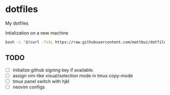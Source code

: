 # dotfiles

My dotfiles

Intialization on a new machine

```bash
bash -c "$(curl -fsSL https://raw.githubusercontent.com/mattbui/dotfiles/master/initialize.sh)"
```

## TODO

- [ ] initialize github signing key if available.
- [ ] assign vim-like visual/selection mode in tmux copy-mode
- [ ] tmux panel switch with hjkl
- [ ] neovim configs
